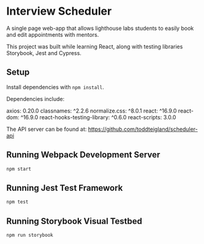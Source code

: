 # Interview Scheduler

A single page web-app that allows lighthouse labs students to easily book and edit appointments with mentors. 

This project was built while learning React, along with testing libraries Storybook, Jest and Cypress.



## Setup

Install dependencies with `npm install`.

Dependencies include:

axios: 0.20.0
classnames: ^2.2.6
normalize.css: ^8.0.1
react: ^16.9.0
react-dom: ^16.9.0
react-hooks-testing-library: ^0.6.0
react-scripts: 3.0.0

The API server can be found at: https://github.com/toddteigland/scheduler-api

## Running Webpack Development Server

```sh
npm start
```

## Running Jest Test Framework

```sh
npm test
```

## Running Storybook Visual Testbed

```sh
npm run storybook
```
